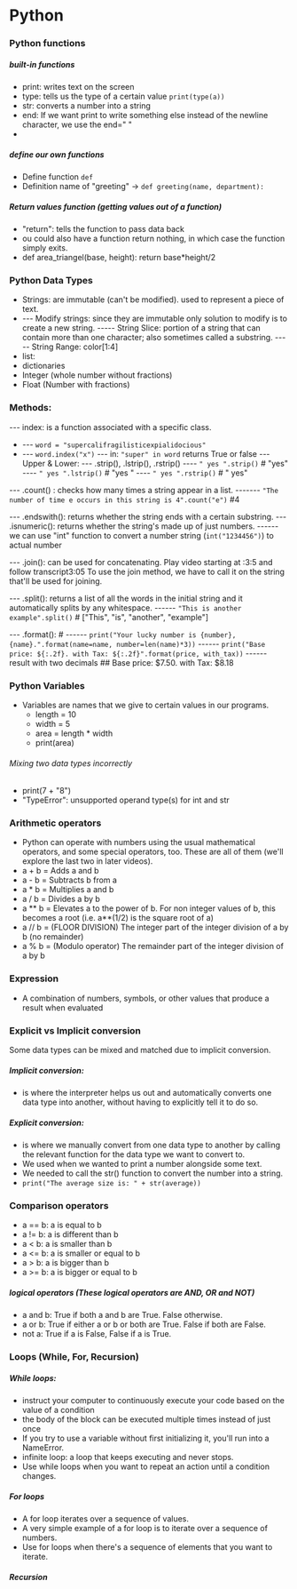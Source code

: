 # Python

### Python functions
##### built-in functions
- print: writes text on the screen
- type: tells us the type of a certain value `print(type(a))`
- str: converts a number into a string
- end:  If we want print to write something else instead of the newline character, we use the end=" "
- 
#####  define our own functions
- Define function `def`  
- Definition name of "greeting" -> `def greeting(name, department):`

##### Return values function (getting values out of a function)
- "return": tells the function to pass data back
- ou could also have a function return nothing, in which case the function simply exits.
- def area_triangel(base, height): return base*height/2

### Python Data Types
- Strings: are immutable (can't be modified). used to represent a piece of text.
- --- Modify strings: since they are immutable only solution to modify is to create a new string.
----- String Slice: portion of a string that can contain more than one character; also sometimes called a substring.
----- String Range: color[1:4]
- list:
- dictionaries
- Integer (whole number without fractions)
- Float (Number with fractions)

### Methods: 
--- index: is a function associated with a specific class.
- --- `word = "supercalifragilisticexpialidocious"`
- --- `word.index("x")`
--- in: `"super" in word` returns True or false
--- Upper & Lower: 
--- .strip(), .lstrip(), .rstrip()
---- `" yes ".strip()` # "yes"
---- `" yes ".lstrip()` # "yes "
---- `" yes ".rstrip()` # " yes"

--- .count() : checks how many times a string appear in a list.
------- `"The number of time e occurs in this string is 4".count("e")`  #4

--- .endswith(): returns whether the string ends with a certain substring.
--- .isnumeric():  returns whether the string's made up of just numbers.
------ we can use "int" function to convert a number string (`int("1234456")`) to actual number

--- .join(): can be used for concatenating. Play video starting at :3:5 and follow transcript3:05
To use the join method, we have to call it on the string that'll be used for joining. 

--- .split(): returns a list of all the words in the initial string and it automatically splits by any whitespace.
------ `"This is another example".split()`  # ["This", "is", "another", "example"]

--- .format(): #
------ `print("Your lucky number is {number}, {name}.".format(name=name, number=len(name)*3))`
------ `print("Base price: ${:.2f}. with Tax: ${:.2f}".format(price, with_tax))`
------ result with two decimals ## Base price: $7.50. with Tax: $8.18

### Python Variables
- Variables are names that we give to certain values in our programs.
    - length = 10 
    - width = 5
    - area = length * width
    - print(area)

###### Mixing two data types incorrectly
- print(7 + "8")
- "TypeError": unsupported operand type(s) for int and str

### Arithmetic operators
- Python can operate with numbers using the usual mathematical operators, and some special operators, too. These are all of them (we'll explore the last two in later videos).
- a + b = Adds a and b 
- a - b = Subtracts b from a 
- a * b = Multiplies a and b 
- a / b = Divides a by b 
- a ** b = Elevates a to the power of b. For non integer values of b, this becomes a root (i.e. a**(1/2) is the square root of a)
- a // b = (FLOOR DIVISION) The integer part of the integer division of a by b (no remainder)
- a % b = (Modulo operator) The remainder part of the integer division of a by b


### Expression
- A combination of numbers, symbols, or other values that produce a result when evaluated

### Explicit vs Implicit conversion
Some data types can be mixed and matched due to implicit conversion.
##### Implicit conversion:
- is where the interpreter helps us out and automatically converts one data type into another, without having to explicitly tell it to do so.
##### Explicit conversion:
- is where we manually convert from one data type to another by calling the relevant function for the data type we want to convert to. 
- We used when we wanted to print a number alongside some text. 
- We needed to call the str() function to convert the number into a string. 
- `print("The average size is: " + str(average))`

### Comparison operators
- a == b: a is equal to b
- a != b: a is different than b
- a < b: a is smaller than b
- a <= b: a is smaller or equal to b
- a > b: a is bigger than b
- a >= b: a is bigger or equal to b

##### logical operators (These logical operators are AND, OR and NOT)
- a and b: True if both a and b are True. False otherwise.
- a or b: True if either a or b or both are True. False if both are False.
- not a: True if a is False, False if a is True.



### Loops (While, For, Recursion)
##### While loops: 
- instruct your computer to continuously execute your code based on the value of a condition
- the body of the block can be executed multiple times instead of just once
- If you try to use a variable without first initializing it, you'll run into a NameError.
- infinite loop: a loop that keeps executing and never stops.
- Use while loops when you want to repeat an action until a condition changes.
##### For loops
- A for loop iterates over a sequence of values. 
- A very simple example of a for loop is to iterate over a sequence of numbers.
- Use for loops when there's a sequence of elements that you want to iterate. 

##### Recursion

